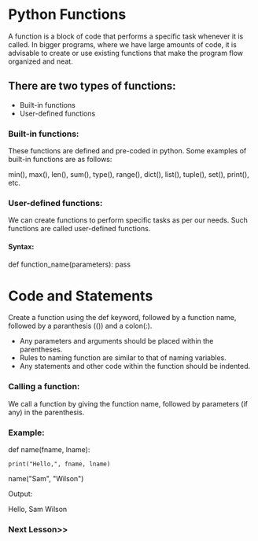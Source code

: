 # Python Functions
A function is a block of code that performs a specific task whenever it is called. In bigger programs, where we have large amounts of code, it is advisable to create or use existing functions that make the program flow organized and neat.

## There are two types of functions:

- Built-in functions
- User-defined functions
### Built-in functions:
These functions are defined and pre-coded in python. Some examples of built-in functions are as follows:

min(), max(), len(), sum(), type(), range(), dict(), list(), tuple(), set(), print(), etc.

### User-defined functions:
We can create functions to perform specific tasks as per our needs. Such functions are called user-defined functions.

#### Syntax:
def function_name(parameters):
  pass
  # Code and Statements
Create a function using the def keyword, followed by a function name, followed by a paranthesis (()) and a colon(:).
- Any parameters and arguments should be placed within the parentheses.
- Rules to naming function are similar to that of naming variables.
- Any statements and other code within the function should be indented.
### Calling a function:
We call a function by giving the function name, followed by parameters (if any) in the parenthesis.

### Example:

def name(fname, lname):

    print("Hello,", fname, lname)

name("Sam", "Wilson")

Output:


Hello, Sam Wilson

### Next Lesson>>